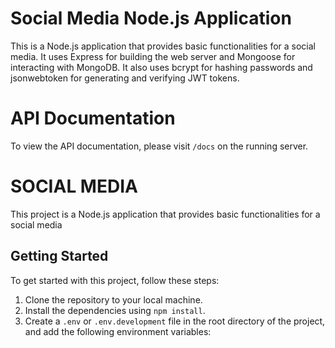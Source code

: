 # Social Media Node.js Application

This is a Node.js application that provides basic functionalities for a social media. It uses Express for building the web server and Mongoose for interacting with MongoDB. It also uses bcrypt for hashing passwords and jsonwebtoken for generating and verifying JWT tokens.


# API Documentation

To view the API documentation, please visit `/docs` on the running server.

# SOCIAL MEDIA

This project is a Node.js application that provides basic functionalities for a social media

## Getting Started

To get started with this project, follow these steps:

1. Clone the repository to your local machine.
2. Install the dependencies using `npm install`.
3. Create a `.env` or `.env.development` file in the root directory of the project, and add the following environment variables:
